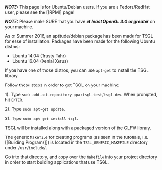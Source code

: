 ***NOTE:*** This page is for Ubuntu/Debian users. If you are a Fedora/RedHat user, please see the [[RPM]] page!

***NOTE:*** Please make SURE that you have ***at least OpenGL 3.0 or greater*** on your machine. 

As of Summer 2016, an aptitude/debian package has been made for TSGL for ease of installation. Packages have been made for the following Ubuntu distros:

* Ubuntu 14.04 (Trusty Tahr)
* Ubuntu 16.04 (Xenial Xerus)
 
If you have one of those distros, you can use ```apt-get``` to install the TSGL library.

Follow these steps in order to get TSGL on your machine:

1). Type ```sudo add-apt-repository ppa:tsgl-test/tsgl-dev```. When prompted, hit ```ENTER```.

2). Type ```sudo apt-get update```. 

3). Type ```sudo apt-get install tsgl```. 

TSGL will be installed along with a packaged version of the GLFW library.

The generic ```Makefile``` for creating programs (as seen in the tutorials, i.e. [[Building Programs]]) is located in the ```TSGL_GENERIC_MAKEFILE``` directory under ```/usr/include/```.

Go into that directory, and copy over the ```Makefile``` into your project directory in order to start building applications that use TSGL.  